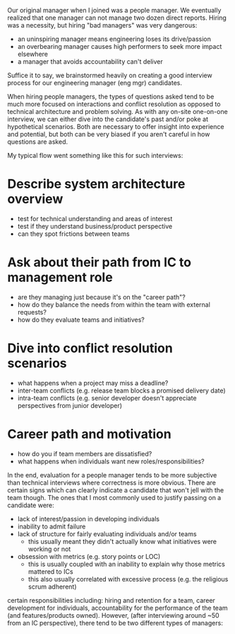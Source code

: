 







Our original manager when I joined was a people manager.  We eventually realized that one manager can not manage two dozen direct reports.  Hiring was a necessity, but hiring "bad managers" was very dangerous:
* an uninspiring manager means engineering loses its drive/passion
* an overbearing manager causes high performers to seek more impact elsewhere
* a manager that avoids accountability can't deliver




Suffice it to say, we brainstormed heavily on creating a good interview process for our engineering manager (eng mgr) candidates.

When hiring people managers, the types of questions asked tend to be much more focused on interactions and conflict resolution as opposed to technical architecture and problem solving.  As with any on-site one-on-one interview, we can either dive into the candidate's past and/or poke at hypothetical scenarios.  Both are necessary to offer insight into experience and potential, but both can be very biased if you aren't careful in how questions are asked.

My typical flow went something like this for such interviews:
# Describe system architecture overview
  * test for technical understanding and areas of interest
  * test if they understand business/product perspective
  * can they spot frictions between teams
# Ask about their path from IC to management role
  * are they managing just because it's on the "career path"?
  * how do they balance the needs from within the team with external requests?
  * how do they evaluate teams and initiatives?
# Dive into conflict resolution scenarios
  * what happens when a project may miss a deadline?
  * inter-team conflicts (e.g. release team blocks a promised delivery date)
  * intra-team conflicts (e.g. senior developer doesn't appreciate perspectives from junior developer)
# Career path and motivation
  * how do you if team members are dissatisfied?
  * what happens when individuals want new roles/responsibilities?

In the end, evaluation for a people manager tends to be more subjective than technical interviews where correctness is more obvious.  There are certain signs which can clearly indicate a candidate that won't jell with the team though.  The ones that I most commonly used to justify passing on a candidate were:
* lack of interest/passion in developing individuals
* inability to admit failure
* lack of structure for fairly evaluating individuals and/or teams
  * this usually meant they didn't actually know what initiatives were working or not
* obsession with metrics (e.g. story points or LOC)
  * this is usually coupled with an inability to explain why those metrics mattered to ICs
  * this also usually correlated with excessive process (e.g. the religious scrum adherent)




 certain responsibilities including: hiring and retention for a team, career development for individuals, accountability for the performance of the team (and features/products owned).  However, (after interviewing around ~50 from an IC perspective), there tend to be two different types of managers:
